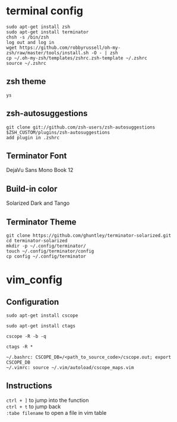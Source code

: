 # terminal config  
`sudo apt-get install zsh`  
`sudo apt-get install terminator`    
`chsh -s /bin/zsh`    
`log out and log in`    
`wget https://github.com/robbyrussell/oh-my-zsh/raw/master/tools/install.sh -O - | zsh`  
`cp ~/.oh-my-zsh/templates/zshrc.zsh-template ~/.zshrc`  
`source ~/.zshrc`
## zsh theme  
`ys`
## zsh-autosuggestions
`git clone git://github.com/zsh-users/zsh-autosuggestions $ZSH_CUSTOM/plugins/zsh-autosuggestions`  
`add plugin in .zshrc`
## Terminator Font  
DejaVu Sans Mono Book 12
## Build-in color  
Solarized Dark and Tango  

## Terminator Theme  
`git clone https://github.com/ghuntley/terminator-solarized.git`  
`cd terminator-solarized`   
`mkdir -p ~/.config/terminator/`  
`touch ~/.config/terminator/config`  
`cp config ~/.config/terminator`

# vim_config
## Configuration
`sudo apt-get install cscope`  

`sudo apt-get install ctags`  

`cscope -R -b -q`  

`ctags -R *`  

`~/.bashrc: CSCOPE_DB=/<path_to_source_code>/cscope.out; export CSCOPE_DB`  
`~/.vimrc: source ~/.vim/autoload/cscope_maps.vim`  
## Instructions
`ctrl + ]` to jump into the function  
`ctrl + t` to jump back  
`:tabe filename` to open a file in vim table  

